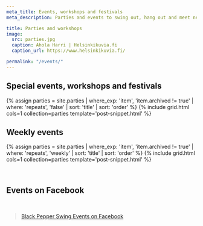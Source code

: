 ```yaml
---
meta_title: Events, workshops and festivals
meta_description: Parties and events to swing out, hang out and meet new friends.

title: Parties and workshops
image:
  src: parties.jpg
  caption: Ahola Harri | Helsinkikuvia.fi
  caption_url: https://www.helsinkikuvia.fi/

permalink: "/events/"
---
```


## Special events, workshops and festivals

{% assign parties = site.parties | where_exp: 'item', 'item.archived != true' | where: 'repeats', 'false' | sort: 'title' | sort: 'order' %}
{% include grid.html cols=1 collection=parties template='post-snippet.html' %}


## Weekly events

{% assign parties = site.parties | where_exp: 'item', 'item.archived != true' | where: 'repeats', 'weekly' | sort: 'title' | sort: 'order' %}
{% include grid.html cols=1 collection=parties template='post-snippet.html' %}

<div class="t60 b60">&nbsp;</div>

## Events on Facebook
<br>

<div class="fb-page" data-href="https://www.facebook.com/blackpepperswing/" data-tabs="events" data-width="320" data-height="480" data-small-header="true" data-adapt-container-width="true" data-hide-cover="false" data-show-facepile="true"><blockquote cite="https://www.facebook.com/blackpepperswing/" class="fb-xfbml-parse-ignore"><a href="https://www.facebook.com/blackpepperswing/">Black Pepper Swing Events on Facebook</a></blockquote></div>

